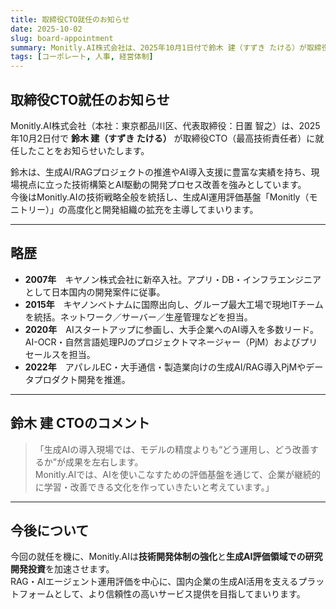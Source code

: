 ```yaml
---
title: 取締役CTO就任のお知らせ
date: 2025-10-02
slug: board-appointment
summary: Monitly.AI株式会社は、2025年10月1日付で鈴木 建（すずき たける）が取締役CTOに就任したことをお知らせします。生成AI・RAG運用に関する豊富な実績をもとに、技術戦略およびプロダクト開発を牽引してまいります。
tags: [コーポレート, 人事, 経営体制]
---
```


## 取締役CTO就任のお知らせ
Monitly.AI株式会社（本社：東京都品川区、代表取締役：日置 智之）は、2025年10月2日付で **鈴木 建（すずき たける）** が取締役CTO（最高技術責任者）に就任したことをお知らせいたします。  

鈴木は、生成AI/RAGプロジェクトの推進やAI導入支援に豊富な実績を持ち、現場視点に立った技術構築とAI駆動の開発プロセス改善を強みとしています。  
今後はMonitly.AIの技術戦略全般を統括し、生成AI運用評価基盤「Monitly（モニトリー）」の高度化と開発組織の拡充を主導してまいります。

---

## 略歴
- **2007年**　キヤノン株式会社に新卒入社。アプリ・DB・インフラエンジニアとして日本国内の開発案件に従事。  
- **2015年**　キヤノンベトナムに国際出向し、グループ最大工場で現地ITチームを統括。ネットワーク／サーバー／生産管理などを担当。  
- **2020年**　AIスタートアップに参画し、大手企業へのAI導入を多数リード。AI-OCR・自然言語処理PJのプロジェクトマネージャー（PjM）およびプリセールスを担当。  
- **2022年**　アパレルEC・大手通信・製造業向けの生成AI/RAG導入PjMやデータプロダクト開発を推進。  

---

## 鈴木 建 CTOのコメント
> 「生成AIの導入現場では、モデルの精度よりも“どう運用し、どう改善するか”が成果を左右します。  
> Monitly.AIでは、AIを使いこなすための評価基盤を通じて、企業が継続的に学習・改善できる文化を作っていきたいと考えています。」

---

## 今後について
今回の就任を機に、Monitly.AIは**技術開発体制の強化**と**生成AI評価領域での研究開発投資**を加速させます。  
RAG・AIエージェント運用評価を中心に、国内企業の生成AI活用を支えるプラットフォームとして、より信頼性の高いサービス提供を目指してまいります。
